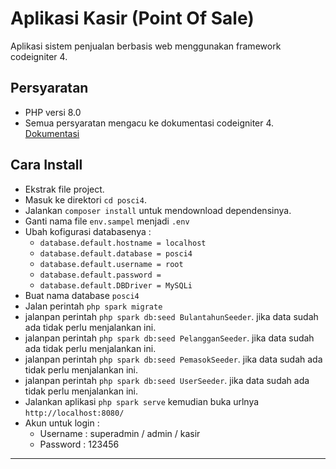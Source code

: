 # Aplikasi Kasir (Point Of Sale)
Aplikasi sistem penjualan berbasis web menggunakan framework codeigniter 4.

## Persyaratan
 - PHP versi 8.0
 - Semua persyaratan mengacu ke dokumentasi codeigniter 4. [Dokumentasi](https://codeigniter.com/user_guide/intro/requirements.html)

## Cara Install
 - Ekstrak file project.
 - Masuk ke direktori `cd posci4`.
 - Jalankan `composer install` untuk mendownload dependensinya.
 - Ganti nama file `env.sampel` menjadi `.env`
 - Ubah kofigurasi databasenya :
    - `database.default.hostname = localhost`
    - `database.default.database = posci4`
    - `database.default.username = root`
    - `database.default.password = `
    - `database.default.DBDriver = MySQLi`
 - Buat nama database `posci4` 
 - Jalan perintah `php spark migrate`
 - jalanpan perintah `php spark db:seed BulantahunSeeder`. jika data sudah ada tidak perlu menjalankan ini.
 - jalanpan perintah `php spark db:seed PelangganSeeder`. jika data sudah ada tidak perlu menjalankan ini.
 - jalanpan perintah `php spark db:seed PemasokSeeder`. jika data sudah ada tidak perlu menjalankan ini.
 - jalanpan perintah `php spark db:seed UserSeeder`. jika data sudah ada tidak perlu menjalankan ini.
 - Jalankan aplikasi `php spark serve` kemudian buka urlnya `http://localhost:8080/`
 - Akun untuk login :
    - Username : superadmin / admin / kasir
    - Password : 123456

---
